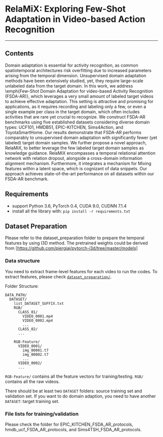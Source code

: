 # RelaMiX: Exploring Few-Shot Adaptation in Video-based Action Recognition

---
## Contents
Domain adaptation is essential for activity recognition, as common spatiotemporal architectures risk overfitting due to increased parameters arising from the temporal dimension. Unsupervised domain adaptation methods have been extensively studied, yet, they require large-scale unlabeled data from the target domain. In this work, we address \emph{Few-Shot Domain Adaptation for video-based Activity Recognition (FSDA-AR)}, which leverages a very small amount of labeled target videos to achieve effective adaptation. This setting is attractive and promising for applications, as it requires recording and labeling only a few, or even a single example per class in the target domain, which often includes activities that are rare yet crucial to recognize. We construct FSDA-AR benchmarks using five established datasets considering diverse domain types: UCF101, HMDB51, EPIC-KITCHEN, Sims4Action, and ToyotaSmartHome. Our results demonstrate that FSDA-AR performs comparably to unsupervised domain adaptation with significantly fewer (yet labeled) target domain samples. We further propose a novel approach, RelaMiX, to better leverage the few labeled target domain samples as knowledge guidance. RelaMiX encompasses a temporal relational attention network with relation dropout, alongside a cross-domain information alignment mechanism. Furthermore, it integrates a mechanism for Mixing features within a latent space, which is cognizant of data snippets. Our approach achieves state-of-the-art performance on all datasets within our FSDA-AR benchmark.
## Requirements
* support Python 3.6, PyTorch 0.4, CUDA 9.0, CUDNN 7.1.4
* install all the library with: `pip install -r requirements.txt`
## Dataset Preparation
Please refer to the dataset_preparation folder to prepare the temporal features by using I3D method.
The pretrained weights could be derived from [https://github.com/piergiaj/pytorch-i3d/tree/master/models]

### Data structure
You need to extract frame-level features for each video to run the codes. To extract features, please check [`dataset_preparation/`](dataset_preparation/).

Folder Structure:
```
DATA_PATH/
  DATASET/
    list_DATASET_SUFFIX.txt
    RGB/
      CLASS_01/
        VIDEO_0001.mp4
        VIDEO_0002.mp4
        ...
      CLASS_02/
      ...

    RGB-Feature/
      VIDEO_0001/
        img_00001.t7
        img_00002.t7
        ...
      VIDEO_0002/
      ...
```
`RGB-Feature/` contains all the feature vectors for training/testing. `RGB/` contains all the raw videos.

There should be at least two `DATASET` folders: source training set  and validation set. If you want to do domain adaption, you need to have another `DATASET`: target training set.

### File lists for training/validation
Please check the folder for EPIC_KITCHEN_FSDA_AR_protocols, hmdb_ucf_FSDA_AR_protocols, and Sims4TSH_FSDA_AR_protocols.



